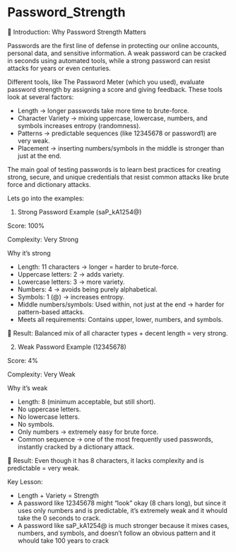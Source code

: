 # Password_Strength

🔐 Introduction: Why Password Strength Matters

Passwords are the first line of defense in protecting our online accounts, personal data, and sensitive information. A weak password can be cracked in seconds using automated tools, while a strong password can resist attacks for years or even centuries.

Different tools, like The Password Meter (which you used), evaluate password strength by assigning a score and giving feedback. These tools look at several factors:

* Length → longer passwords take more time to brute-force.
* Character Variety → mixing uppercase, lowercase, numbers, and symbols increases entropy (randomness).
* Patterns → predictable sequences (like 12345678 or password1) are very weak.
* Placement → inserting numbers/symbols in the middle is stronger than just at the end.

The main goal of testing passwords is to learn best practices for creating strong, secure, and unique credentials that resist common attacks like brute force and dictionary attacks.

Lets go into the examples:

1. Strong Password Example (saP_kA1254@)

Score: 100%

Complexity: Very Strong

Why it’s strong

* Length: 11 characters → longer = harder to brute-force.
* Uppercase letters: 2 → adds variety.
* Lowercase letters: 3 → more variety.
* Numbers: 4 → avoids being purely alphabetical.
* Symbols: 1 (@) → increases entropy.
* Middle numbers/symbols: Used within, not just at the end → harder for pattern-based attacks.
* Meets all requirements: Contains upper, lower, numbers, and symbols.

📌 Result: Balanced mix of all character types + decent length = very strong.

2. Weak Password Example (12345678)

Score: 4%

Complexity: Very Weak

Why it’s weak

* Length: 8 (minimum acceptable, but still short).
* No uppercase letters.
* No lowercase letters.
* No symbols.
* Only numbers → extremely easy for brute force.
* Common sequence → one of the most frequently used passwords, instantly cracked by a dictionary attack.

📌 Result: Even though it has 8 characters, it lacks complexity and is predictable = very weak.

Key Lesson:

* Length + Variety = Strength
* A password like 12345678 might “look” okay (8 chars long), but since it uses only numbers and is predictable, it’s extremely weak and it whould  take the 0         seconds to crack.
* A password like saP_kA1254@ is much stronger because it mixes cases, numbers, and symbols, and doesn’t follow an obvious pattern and it whould take 100 years to    crack
